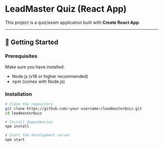 # LeadMaster Quiz (React App)

This project is a quiz/exam application built with **Create React App**.

---

## 🚀 Getting Started

### Prerequisites
Make sure you have installed:
- Node.js (v18 or higher recommended)
- npm (comes with Node.js)

### Installation
```bash
# Clone the repository
git clone https://github.com/<your-username>/leadmasterQuiz.git
cd leadmasterQuiz

# Install dependencies
npm install

# Start the development server
npm start
